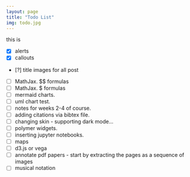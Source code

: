 ```yaml
---
layout: page
title: "Todo List"
img: todo.jpg
---
```

this is 
- [x] alerts
- [x] callouts
- [?] title images for all post
- [ ] MathJax. $$ formulas
- [ ] MathJax. $ formulas
- [ ] mermaid charts.
- [ ] uml chart test.
- [ ] notes for weeks 2-4 of course.
- [ ] adding citations via bibtex file.
- [ ] changing skin - supporting dark mode...
- [ ] polymer widgets.
- [ ] inserting jupyter notebooks.
- [ ] maps
- [ ] d3.js or vega
- [ ] annotate pdf papers - start by extracting the pages as a sequence of images 
- [ ] musical notation
